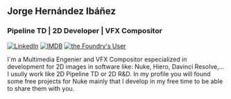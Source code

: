 ## Jorge Hernández Ibáñez

### Pipeline TD | 2D Developer | VFX Compositor

[![LinkedIn](https://img.shields.io/badge/Jorge%20Hernandez-%230A66C2?logo=LinkedIn&link=https%3A%2F%2Fwww.linkedin.com%2Fin%2Fjorgehi-vfx%2F)](https://www.linkedin.com/in/jorgehi-vfx/)
[![IMDB](https://img.shields.io/badge/Jorge%20H.%20Iba%C3%B1ez-%23F5C518?logo=imdb&logoColor=black&link=https%3A%2F%2Fwww.imdb.com%2Fname%2Fnm15708007%2F)](https://www.imdb.com/name/nm15708007/)
[![the Foundry's User](https://img.shields.io/badge/Foundry-Jorge%20H.%20Iba%C3%B1ez-black?logo=Nuke&logoColor=yellow&color=yellow&link=https%3A%2F%2Fcommunity.foundry.com%2Fprofile%2Fjorgehibanez)](https://community.foundry.com/profile/jorgehibanez)

I´m a Multimedia Engenier and VFX Compositor especialized in development for 2D images in software like: Nuke, Hiero, Davinci Resolve,... I usully work like 2D Pipeline TD or 2D R&D. In my profile you will found some free projects for Nuke mainly that I develop in my free time to be able to share them with you.
